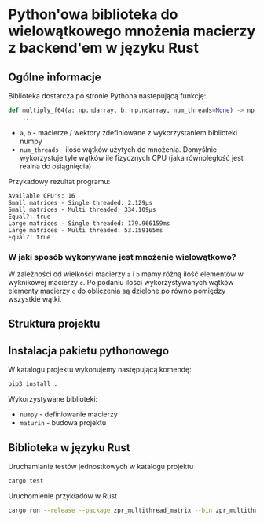 # Python'owa biblioteka do wielowątkowego mnożenia macierzy z backend'em w języku Rust

## Ogólne informacje
Biblioteka dostarcza po stronie Pythona nastepującą funkcję:
```python
def multiply_f64(a: np.ndarray, b: np.ndarray, num_threads=None) -> np.ndarray:
    ...
```
- `a`, `b` - macierze / wektory zdefiniowane z wykorzystaniem biblioteki numpy
- `num_threads` - ilość wątków użytych do mnożenia. Domyślnie wykorzystuje tyle wątków ile fizycznych CPU (jaka równoległość jest realna do osiągnięcia)

Przykadowy rezultat programu:
```text
Available CPU's: 16
Small matrices - Single threaded: 2.129µs
Small matrices - Multi threaded: 334.109µs
Equal?: true
Large matrices - Single threaded: 179.966159ms
Large matrices - Multi threaded: 53.159165ms
Equal?: true
```

### W jaki sposób wykonywane jest mnożenie wielowątkowo?
W zależności od wielkości macierzy `a` i `b` mamy różną ilość elementów w wyknikowej macierzy `c`. Po podaniu ilości wykorzystywanych wątków elementy macierzy `c` do obliczenia są dzielone po równo pomiędzy wszystkie wątki.

## Struktura projektu

## Instalacja pakietu pythonowego
W katalogu projektu wykonujemy następującą komendę:
```bash
pip3 install .
```

Wykorzystywane biblioteki:
- `numpy` - definiowanie macierzy
- `maturin` - budowa projektu

## Biblioteka w języku Rust
Uruchamianie testów jednostkowych w katalogu projektu
```bash
cargo test
```

Uruchomienie przykładów w Rust
```bash
cargo run --release --package zpr_multithread_matrix --bin zpr_multithread_matrix_bin
```